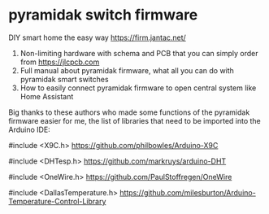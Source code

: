 # pyramidak switch firmware
DIY smart home the easy way
https://firm.jantac.net/
1) Non-limiting hardware with schema and PCB that you can simply order from https://jlcpcb.com
2) Full manual about pyramidak firmware, what all you can do with pyramidak smart switches
3) How to easily connect pyramidak firmware to open central system like Home Assistant



Big thanks to these authors who made some functions of the pyramidak firmware easier for me, 
the list of libraries that need to be imported into the Arduino IDE:

#include <X9C.h>
https://github.com/philbowles/Arduino-X9C

#include <DHTesp.h>
https://github.com/markruys/arduino-DHT

#include <OneWire.h>
https://github.com/PaulStoffregen/OneWire

#include <DallasTemperature.h>
https://github.com/milesburton/Arduino-Temperature-Control-Library
